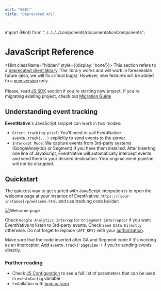 ```yaml
---
sort: "0001"
title: "Deprecated API"

---
```


import {Hint} from "../../../../components/documentationComponents";

# JavaScript Reference

<Hint className="hidden" style={{display: 'none'}}>
    This section refers to a <a href="https://www.npmjs.com/package/@jitsu/eventnative">deprecated client library</a>. The library
    works and will work in foreseeable future (also, we will fix critical bugs). However, new features will be
    added to a <a href="https://www.npmjs.com/package/@jitsu/sdk-js">new version</a> only.
    <br /><br />
    Please, read <a href="/docs/sending-data/js-sdk">JS SDK</a> section if you're starting new project. If you're migrating existing project,
    check out <a href="/docs/sending-data/js-sdk/migration">Migration Guide</a>
</Hint>

## Understanding event tracking

**EventNative**'s JavaScript snippet can work in two modes:

* `Direct tracking pixel`: You'll need to call EventNative `eventN.track(...)` explicitly to send events to the server.
* `Intercept Mode`: We capture events from 3rd-party systems (GoogleAnalytics or Segment) if you have them installed. After inserting one line of JavaScript, EventNative will automatically intercept events and send them to your desired destination. Your original event pipeline will not be disrupted.

## Quickstart

The quickest way to get started with JavaScript integration is to open the welcome page at your instance of EventNative: `https://[your-instance]/p/welcome.html` and use tracking code builder:

![Welcome page](/img/docs/welcomehtml.png)

Check `Google Analytics Interceptor` or `Segment Interceptor` if you want EventNative to listen to 3rd-party events. Check `Send Data Directly` otherwise. Do not forget to replace `[API_KEY]` with your [authorization](/docs/configuration/authorization#clientserver-secrets-authorization).

<Hint>
    Make sure that the code inserted after GA and Segment code if it's working as an interceptor. Add <code inline={true}>eventN.track('pageview')</code> if you're sending events directly.
</Hint>

### Further reading

* Check [JS Configuration](/docs/sending-data/javascript-reference/initialization-parameters) to see a full list of parameters that can be used in `eventnConfig` variable
* Installation with [npm or yarn](/docs/sending-data/javascript-reference/npm-or-yarn)


